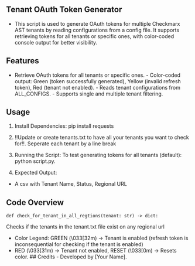 ## Tenant OAuth Token Generator 
- This script is used to generate OAuth tokens for multiple Checkmarx AST tenants by reading configurations from a config file. It supports retrieving tokens for all tenants or specific ones, with color-coded console output for better visibility. 

## Features 
- Retrieve OAuth tokens for all tenants or specific ones. - Color-coded output: Green (token successfully generated), Yellow (invalid refresh token), Red (tenant not enabled). - Reads tenant configurations from ALL_CONFIGS. - Supports single and multiple tenant filtering.

## Usage 

1) Install Dependencies: 
pip install requests 

2) !!Update or create tenants.txt to have all your tenants you want to check for!!. Seperate each tenant by a line break

3) Running the Script: To test generating tokens for all tenants (default): python script.py. 

4) Expected Output:
- A csv with Tenant Name, Status, Regional URL

## Code Overview 
``` 
def check_for_tenant_in_all_regtions(tenant: str) -> dict:
```
Checks if the tenants in the tenant.txt file exist on any regional url

- Color Legend: GREEN (\033[32m) → Tenant is enabled (refresh token is inconsequential for checking if the tenant is enabled) 
- RED (\033[31m) → Tenant not enabled, RESET (\033[0m) → Resets color. ## Credits - Developed by [Your Name].

